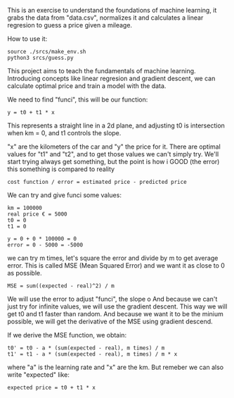 This is an exercise to understand the foundations of machine learning,
it grabs the data from "data.csv", normalizes it and calculates a linear regresion
to guess a price given a mileage.

How to use it:

    source ./srcs/make_env.sh
    python3 srcs/guess.py





This project aims to teach the fundamentals of machine learning.
Introducing concepts like linear regresion and gradient descent,
we can calculate optimal price and train a model with the data.

We need to find "funci", this will be our function:

    y = t0 + t1 * x 

This represents a straight line in a 2d plane, and adjusting 
t0 is intersection when km = 0, and t1 controls the slope.

"x" are the kilometers of the car and "y" the price for it.
There are optimal values for "t1" and "t2", and to get those values
we can't simply try. We'll start trying always get something, but the point is how i
GOOD (the error) this something is compared to reality

    cost function / error = estimated price - predicted price

We can try and give funci some values:

    km = 100000
    real price € = 5000
    t0 = 0
    t1 = 0

    y = 0 + 0 * 100000 = 0
    error = 0 - 5000 = -5000

we can try m times, let's square the error and divide by m to get average error.
This is called MSE (Mean Squared Error) and we want it as close to 0 as possible.

    MSE = sum((expected - real)^2) / m

We will use the error to adjust "funci", the slope o
And because we can't just try for infinite values, we will use the gradient
descent. This way we will get t0 and t1 faster than random.
And because we want it to be the minium possible, 
we will get the derivative of the MSE using gradient descend.

If we derive the MSE function, we obtain:

    t0' = t0 - a * (sum(expected - real), m times) / m
    t1' = t1 - a * (sum(expected - real), m times) / m * x

where "a" is the learning rate and "x" are the km.
But remeber we can also write "expected" like:
    
    expected price = t0 + t1 * x







    




